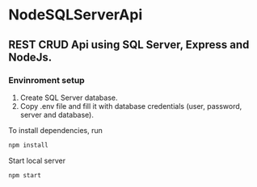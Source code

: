 # NodeSQLServerApi
## REST CRUD Api using SQL Server, Express and NodeJs.

### Envinroment setup

1. Create SQL Server database.
2. Copy .env file and fill it with database credentials (user, password, server and database).

To install dependencies, run

```bash
npm install
```
Start local server

```bash
npm start
```
